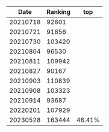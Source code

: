| Date     | Ranking | top    |
| -------- | ------- | ------ |
| 20210718 | 92601   |        |
| 20210721 | 91856   |        |
| 20210730 | 103420  |        |
| 20210804 | 96530   |        |
| 20210811 | 109942  |        |
| 20210827 | 90167   |        |
| 20210903 | 110839  |        |
| 20210908 | 103323  |        |
| 20210914 | 93687   |        |
| 20220201 | 107929  |        |
| 20230528 | 163444  | 46.41% |